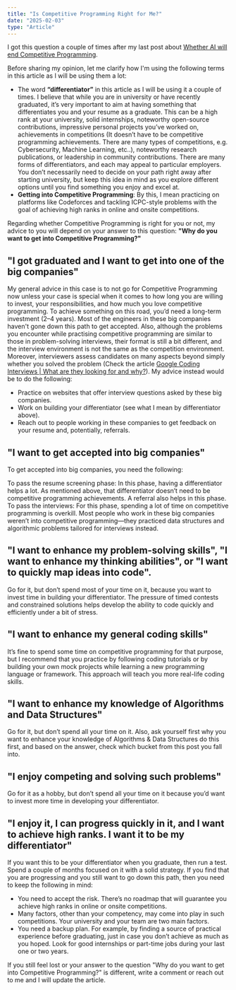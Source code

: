 ```yaml
---
title: "Is Competitive Programming Right for Me?"
date: "2025-02-03"
type: "Article"
---
```


I got this question a couple of times after my last post about [Whether AI will end Competitive Programming](https://oyaraouf.com/thoughts/will-ai-kill-competitive-programming).

Before sharing my opinion, let me clarify how I'm using the following terms in this article as I will be using them a lot:

* The word **“differentiator”** in this article as I will be using it a couple of times. I believe that while you are in university or have recently graduated, it’s very important to aim at having something that differentiates you and your resume as a graduate. This can be a high rank at your university, solid internships, noteworthy open-source contributions, impressive personal projects you’ve worked on, achievements in competitions (It doesn’t have to be competitive programming achievements. There are many types of competitions, e.g. Cybersecurity, Machine Learning, etc..), noteworthy research publications, or leadership in community contributions. There are many forms of differentiators, and each may appeal to particular employers. You don’t necessarily need to decide on your path right away after starting university, but keep this idea in mind as you explore different options until you find something you enjoy and excel at.
* **Getting into Competitive Programming**: By this, I mean practicing on platforms like Codeforces and tackling ICPC-style problems with the goal of achieving high ranks in online and onsite competitions.

Regarding whether Competitive Programming is right for you or not, my advice to you will depend on your answer to this question: **"Why do you want to get into Competitive Programming?"**

## "I got graduated and I want to get into one of the big companies"
My general advice in this case is to not go for Competitive Programming now unless your case is special when it comes to how long you are willing to invest, your responsibilities, and how much you love competitive programming. To achieve something on this road, you’d need a long-term investment (2–4 years). Most of the engineers in these big companies haven't gone down this path to get accepted. Also, although the problems you encounter while practising competitive programming are similar to those in problem-solving interviews, their format is still a bit different, and the interview environment is not the same as the competition environment. Moreover, interviewers assess candidates on many aspects beyond simply whether you solved the problem (Check the article [Google Coding Interviews | What are they looking for and why?](https://oyaraouf.com/thoughts/google-coding-interviews)). My advice instead would be to do the following:

* Practice on websites that offer interview questions asked by these big companies.
* Work on building your differentiator (see what I mean by differentiator above).
* Reach out to people working in these companies to get feedback on your resume and, potentially, referrals.

## "I want to get accepted into big companies"
To get accepted into big companies, you need the following:

To pass the resume screening phase: In this phase, having a differentiator helps a lot. As mentioned above, that differentiator doesn’t need to be competitive programming achievements. A referral also helps in this phase.
To pass the interviews: For this phase, spending a lot of time on competitive programming is overkill. Most people who work in these big companies weren’t into competitive programming—they practiced data structures and algorithmic problems tailored for interviews instead.

## "I want to enhance my problem-solving skills", "I want to enhance my thinking abilities", or "I want to quickly map ideas into code".
Go for it, but don’t spend most of your time on it, because you want to invest time in building your differentiator. The pressure of timed contests and constrained solutions helps develop the ability to code quickly and efficiently under a bit of stress.

## "I want to enhance my general coding skills"
It’s fine to spend some time on competitive programming for that purpose, but I recommend that you practice by following coding tutorials or by building your own mock projects while learning a new programming language or framework. This approach will teach you more real-life coding skills.

## "I want to enhance my knowledge of Algorithms and Data Structures"
Go for it, but don’t spend all your time on it. Also, ask yourself first why you want to enhance your knowledge of Algorithms & Data Structures do this first, and based on the answer, check which bucket from this post you fall into.

## "I enjoy competing and solving such problems"
Go for it as a hobby, but don’t spend all your time on it because you’d want to invest more time in developing your differentiator.

## "I enjoy it, I can progress quickly in it, and I want to achieve high ranks. I want it to be my differentiator"
If you want this to be your differentiator when you graduate, then run a test. Spend a couple of months focused on it with a solid strategy. If you find that you are progressing and you still want to go down this path, then you need to keep the following in mind:

* You need to accept the risk. There’s no roadmap that will guarantee you achieve high ranks in online or onsite competitions.
* Many factors, other than your competency, may come into play in such competitions. Your university and your team are two main factors.
* You need a backup plan. For example, by finding a source of practical experience before graduating, just in case you don’t achieve as much as you hoped. Look for good internships or part-time jobs during your last one or two years.

If you still feel lost or your answer to the question "Why do you want to get into Competitive Programming?" is different, write a comment or reach out to me and I will update the article.